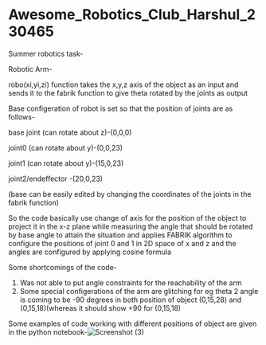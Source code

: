 # Awesome_Robotics_Club_Harshul_230465
Summer robotics task-

Robotic Arm-

robo(xi,yi,zi) function takes the x,y,z axis of the object as an input and sends it to the fabrik function to give theta rotated by the joints as output

Base configeration of robot is set so that the position of joints are as follows-

base joint (can rotate about z)-(0,0,0)

joint0 (can rotate about y)-(0,0,23)

joint1 (can rotate about y)-(15,0,23)

joint2/endeffector -(20,0,23)

(base can be easily edited by changing the coordinates of the joints in the fabrik function)

So the code basically use change of axis for the position of the object to project it in the x-z plane while measuring the angle that should be rotated by base angle to attain the situation and applies FABRIK algorithm to configure the positions of joint 0 and 1 in 2D space of x and z and the angles are configured by applying cosine formula 

Some shortcomings of the code-

1. Was not able to put angle constraints for the reachability of the arm 
2. Some special configerations of the arm are glitching for eg theta 2 angle is coming to be -90 degrees in both position of object (0,15,28) and (0,15,18)(whereas it should show +90 for (0,15,18)



Some examples of code working with different positions of object are given in the python notebook-![Screenshot (3)](https://github.com/harshul319/Awesome_Robotics_Club_Harshul_230465/assets/153108163/74c6dd4f-01fa-453d-83a8-26d901594496)


